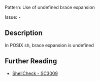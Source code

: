 Pattern: Use of undefined brace expansion

Issue: -

## Description

In POSIX sh, brace expansion is undefined

## Further Reading

* [ShellCheck - SC3009](https://github.com/koalaman/shellcheck/wiki/SC3009)
